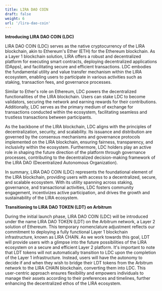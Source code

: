 ```yaml
---
title: LIRA DAO COIN
draft: false
weight: 6
url: '/lira-dao-coin'
---
```


**Introducing LIRA DAO COIN (LDC)**

LIRA DAO COIN (LDC) serves as the native cryptocurrency of the LIRA blockchain, akin to Ethereum's Ether (ETH) for the Ethereum blockchain. As a Layer 1 blockchain solution, LIRA offers a robust and decentralized platform for executing smart contracts, deploying decentralized applications (DApps), and facilitating secure and efficient transactions. LDC embodies the fundamental utility and value transfer mechanism within the LIRA ecosystem, enabling users to participate in various activities such as staking, transaction fees, and governance processes.

Similar to Ether's role on Ethereum, LDC powers the decentralized functionalities of the LIRA blockchain. Users can stake LDC to become validators, securing the network and earning rewards for their contributions. Additionally, LDC serves as the primary medium of exchange for transactions conducted within the ecosystem, facilitating seamless and trustless transactions between participants.

As the backbone of the LIRA blockchain, LDC aligns with the principles of decentralization, security, and scalability. Its issuance and distribution are governed by the consensus mechanisms and governance protocols implemented on the LIRA blockchain, ensuring fairness, transparency, and inclusivity within the ecosystem. Furthermore, LDC holders play an active role in shaping the future direction of the platform through governance processes, contributing to the decentralized decision-making framework of the LIRA DAO (Decentralized Autonomous Organization).

In summary, LIRA DAO COIN (LDC) represents the foundational element of the LIRA blockchain, providing users with access to a decentralized, secure, and scalable ecosystem. With its utility spanning across staking, governance, and transactional activities, LDC fosters community engagement, incentivizes active participation, and drives the growth and sustainability of the LIRA ecosystem.

**Transitioning to LIRA DAO TOKEN (LDT) on Arbitrum**

During the initial launch phase, LIRA DAO COIN (LDC) will be introduced under the name LIRA DAO TOKEN (LDT) on the Arbitrum network, a Layer 2 solution of Ethereum. This temporary nomenclature adjustment reflects our commitment to deploying a fully functional Layer 1 blockchain infrastructure, known as LIRA CHAIN. As we work towards this goal, LDT will provide users with a glimpse into the future possibilities of the LIRA ecosystem on a secure and efficient Layer 2 platform. It's important to note that LDT tokens will not automatically transition to LDC upon the completion of the Layer 1 infrastructure. Instead, users will have the autonomy to decide if and when they wish to bridge their LDT tokens from the Arbitrum network to the LIRA CHAIN blockchain, converting them into LDC. This user-centric approach ensures flexibility and empowers individuals to manage their assets according to their preferences and timelines, further enhancing the decentralized ethos of the LIRA ecosystem.